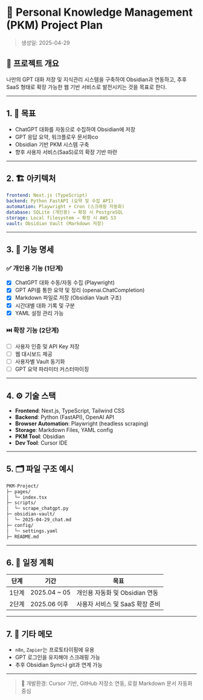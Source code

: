 # 🧠 Personal Knowledge Management (PKM) Project Plan

> 생성일: 2025-04-29

## 🚀 프로젝트 개요

나만의 GPT 대화 저장 및 지식관리 시스템을 구축하여 Obsidian과 연동하고, 추후 SaaS 형태로 확장 가능한 웹 기반 서비스로 발전시키는 것을 목표로 한다.

---

## 1. 🎯 목표

- ChatGPT 대화를 자동으로 수집하여 Obsidian에 저장
- GPT 응답 요약, 워크플로우 문서화co
- Obsidian 기반 PKM 시스템 구축
- 향후 사용자 서비스(SaaS)로의 확장 기반 마련

---

## 2. 🏗️ 아키텍처

```yaml
frontend: Next.js (TypeScript)
backend: Python FastAPI (요약 및 수집 API)
automation: Playwright + Cron (스크래핑 자동화)
database: SQLite (개인용) → 확장 시 PostgreSQL
storage: Local filesystem → 확장 시 AWS S3
vault: Obsidian Vault (Markdown 저장)
```

---

## 3. 🔧 기능 명세

### ✅ 개인용 기능 (1단계)

- [x] ChatGPT 대화 수동/자동 수집 (Playwright)
- [x] GPT API를 통한 요약 및 정리 (openai.ChatCompletion)
- [x] Markdown 파일로 저장 (Obsidian Vault 구조)
- [x] 시간대별 대화 기록 및 구분
- [x] YAML 설정 관리 가능

### ⏭️ 확장 기능 (2단계)

- [ ] 사용자 인증 및 API Key 저장
- [ ] 웹 대시보드 제공
- [ ] 사용자별 Vault 동기화
- [ ] GPT 요약 파라미터 커스터마이징

---

## 4. ⚙️ 기술 스택

- **Frontend**: Next.js, TypeScript, Tailwind CSS
- **Backend**: Python (FastAPI), OpenAI API
- **Browser Automation**: Playwright (headless scraping)
- **Storage**: Markdown Files, YAML config
- **PKM Tool**: Obsidian
- **Dev Tool**: Cursor IDE

---

## 5. 🗂️ 파일 구조 예시

```bash
PKM-Project/
├─ pages/
│  └─ index.tsx
├─ scripts/
│  └─ scrape_chatgpt.py
├─ obsidian-vault/
│  └─ 2025-04-29_chat.md
├─ config/
│  └─ settings.yaml
├─ README.md
```

---

## 6. 📅 일정 계획

| 단계 | 기간 | 목표 |
|------|------|------|
| 1단계 | 2025.04 ~ 05 | 개인용 자동화 및 Obsidian 연동 |
| 2단계 | 2025.06 이후 | 사용자 서비스 및 SaaS 확장 준비 |

---

## 7. 📌 기타 메모

- `n8n`, `Zapier`는 프로토타이핑에 유용
- GPT 로그인을 유지해야 스크래핑 가능
- 추후 Obsidian Sync나 git과 연계 가능

---

> 📌 개발환경: Cursor 기반, GitHub 저장소 연동, 로컬 Markdown 문서 자동화 중심
